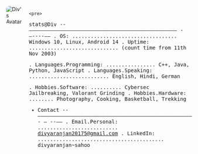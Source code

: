 <div style="display: flex; align-items: flex-start; gap: 20px;">

  <!-- Left side: Image -->
  <div style="flex: 1;">
    <img src="https://raw.githubusercontent.com/your-username/your-repo/main/div.png" alt="Div's Avatar" style="max-width: 100%; border-radius: 8px;">
  </div>

  <!-- Right side: Stats and Contact Info -->
  <div style="flex: 3; font-family: monospace;">

    <pre>
stats@Div --———————————————————————————————————————————————— - —----——
. OS: .................................. Windows 10, Linux, Android 14
. Uptime: ............................. (count time from 11th Nov 2003)

. Languages.Programming: ................ C++, Java, Python, JavaScript
. Languages.Speaking: .......................... English, Hindi, German

. Hobbies.Software: .......... Cybersec Jailbreaking, Valorant Grinding
. Hobbies.Hardware: ........ Photography, Cooking, Basketball, Trekking

- Contact --—————————————————————————————————————————————————— - — --——
. Email.Personal: .......................... divyaranjan20175@gmail.com
. LinkedIn: ......................................... divyaranjan~sahoo
    </pre>

  </div>
</div>
